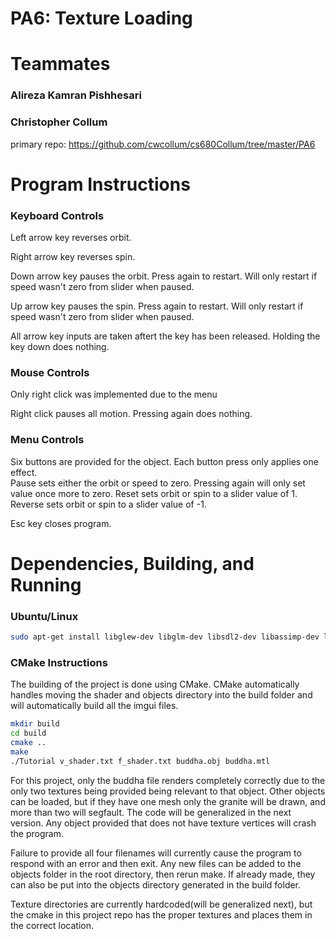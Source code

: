 # PA6: Texture Loading

# Teammates
### Alireza Kamran Pishhesari
### Christopher Collum
primary repo: https://github.com/cwcollum/cs680Collum/tree/master/PA6

# Program Instructions
### Keyboard Controls
Left arrow key reverses orbit.

Right arrow key reverses spin.

Down arrow key pauses the orbit.  Press again to restart.  Will only restart if speed wasn't zero from slider when paused.

Up arrow key pauses the spin.  Press again to restart.  Will only restart if speed wasn't zero from slider when paused.

All arrow key inputs are taken aftert the key has been released.  Holding the key down does nothing.

### Mouse Controls
Only right click was implemented due to the menu

Right click pauses all motion.  Pressing again does nothing.

### Menu Controls
Six buttons are provided for the object.  Each button press only applies one effect.  
Pause sets either the orbit or speed to zero.  Pressing again will only set value once more to zero.
Reset sets orbit or spin to a slider value of 1.
Reverse sets orbit or spin to a slider value of -1.

Esc key closes program.

# Dependencies, Building, and Running

### Ubuntu/Linux
```bash
sudo apt-get install libglew-dev libglm-dev libsdl2-dev libassimp-dev libmagick++-dev
```

### CMake Instructions
The building of the project is done using CMake.  CMake automatically handles moving the shader and objects directory into the build folder and will automatically build all the imgui files.

```bash
mkdir build
cd build
cmake ..
make
./Tutorial v_shader.txt f_shader.txt buddha.obj buddha.mtl
```

For this project, only the buddha file renders completely correctly due to the only two textures being provided being relevant to that object.  Other objects can be loaded, but if they have one mesh only the granite will be drawn, and more than two will segfault.  The code will be generalized in the next version.  Any object provided that does not have texture vertices will crash the program.

Failure to provide all four filenames will currently cause the program to respond with an error and then exit.  Any new files can be added to the objects folder in the root directory, then rerun make.  If already made, they can also be put into the objects directory generated in the build folder.

Texture directories are currently hardcoded(will be generalized next), but the cmake in this project repo has the proper textures and places them in the correct location.
